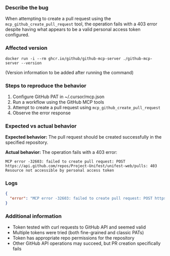 ### Describe the bug

When attempting to create a pull request using the `mcp_github_create_pull_request` tool, the operation fails with a 403 error despite having what appears to be a valid personal access token configured.

### Affected version

```
docker run -i --rm ghcr.io/github/github-mcp-server ./github-mcp-server --version
```

(Version information to be added after running the command)

### Steps to reproduce the behavior

1. Configure GitHub PAT in ~/.cursor/mcp.json
2. Run a workflow using the GitHub MCP tools
3. Attempt to create a pull request using `mcp_github_create_pull_request`
4. Observe the error response

### Expected vs actual behavior

**Expected behavior:**
The pull request should be created successfully in the specified repository.

**Actual behavior:**
The operation fails with a 403 error:

```
MCP error -32603: failed to create pull request: POST https://api.github.com/repos/Project-Unifest/unifest-web/pulls: 403 Resource not accessible by personal access token
```

### Logs

```json
{
  "error": "MCP error -32603: failed to create pull request: POST https://api.github.com/repos/Project-Unifest/unifest-web/pulls: 403 Resource not accessible by personal access token"
}
```

### Additional information

- Token tested with curl requests to GitHub API and seemed valid
- Multiple tokens were tried (both fine-grained and classic PATs)
- Token has appropriate repo permissions for the repository
- Other GitHub API operations may succeed, but PR creation specifically fails
